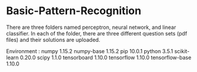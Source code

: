 # Basic-Pattern-Recognition

There are three folders named perceptron, neural network, and linear classifier. In each of the folder, there are three different question sets (pdf files) and their solutions are uploaded. 

Environment : numpy	1.15.2 numpy-base	1.15.2 pip	10.0.1 python	3.5.1 scikit-learn	0.20.0 scipy	1.1.0 tensorboard	1.10.0 tensorflow	1.10.0 tensorflow-base	1.10.0
